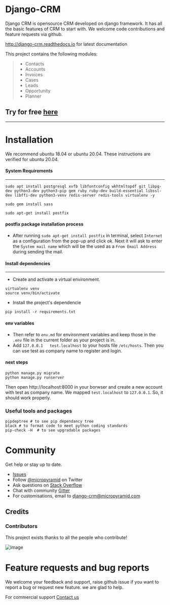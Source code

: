 Django-CRM
==========

Django CRM is opensource CRM developed on django framework. It has all
the basic features of CRM to start with. We welcome code contributions
and feature requests via github.

<http://django-crm.readthedocs.io> for latest documentation

This project contains the following modules:

> -   Contacts
> -   Accounts
> -   Invoices
> -   Cases
> -   Leads
> -   Opportunity
> -   Planner

## Try for free [here](https://crm.vidyatra.com/)
---

# Installation
We recommend ubuntu 18.04 or ubuntu 20.04. These instructions are verified for ubuntu 20.04.

#### System Requirements
---

```
sudo apt install postgresql xvfb libfontconfig wkhtmltopdf git libpq-dev python3-dev python3-pip gem ruby ruby-dev build-essential libssl-dev libffi-dev python3-venv redis-server redis-tools virtualenv -y

sudo gem install sass

sudo apt-get install postfix

```

#### postfix package installation process
* After running ```sudo apt-get install postfix``` in terminal, select ```Internet``` as a configuration from the pop-up and click ok. Next it will ask to enter the ```System mail name``` which will be the used as a ```From Email Address``` during sending the mail.

#### Install dependencies
---

* Create and activate a virtual environment.

```
virtualenv venv
source venv/bin/activate
```

* Install the project's dependencie

```
pip install -r requirements.txt
```

#### env variables
* Then refer to `env.md` for environment variables and keep those in the `.env` file in the current folder as your project is in.
* Add ```127.0.0.1   test.localhost``` to your hosts file ```/etc/hosts```. Then you can use test as company name to register and login.

#### next steps
```
python manage.py migrate
python manage.py runserver
```
Then open http://localhost:8000 in your borwser and create a new account with test as company name. We mapped `test.localhost` to `127.0.0.1`. So, it should work properly.



### Useful tools and packages
```
pipdeptree # to see pip dependancy tree
black # to format code to meet python coding standards
pip-check -H  # to see upgradable packages
```

Community
=========

Get help or stay up to date.

-   [Issues](<https://github.com/MicroPyramid/Django-CRM/issues>)
-   Follow [@micropyramid](<https://twitter.com/micropyramid>) on Twitter
-   Ask questions on [Stack Overflow](<https://stackoverflow.com/questions/tagged/django-crm>)
-   Chat with community [Gitter](<https://gitter.im/MicroPyramid/Django-CRM>)
-   For customisations, email to <django-crm@micropyramid.com>

Credits
-------

### Contributors

This project exists thanks to all the people who contribute!

![image](https://opencollective.com/django-crm/contributors.svg?width=890&button=false)


Feature requests and bug reports
================================

We welcome your feedback and support, raise github issue if you want to
report a bug or request new feature. we are glad to help.

For commercial support [Contact us](https://micropyramid.com/contact-us/)

